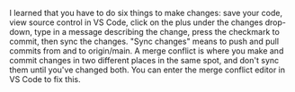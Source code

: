 I learned that you have to do six things to make changes: save your code, view source control in VS Code, click on the plus under the changes drop-down, type in a message describing the change, press the checkmark to commit, then sync the changes.
"Sync changes" means to push and pull commits from and to origin/main.
A merge conflict is where you make and commit changes in two different places in the same spot, and don't sync them until you've changed both. You can enter the merge conflict editor in VS Code to fix this.